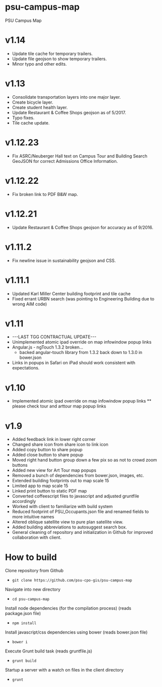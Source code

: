 # psu-campus-map
PSU Campus Map

v1.14
=====
* Update tile cache for temporary trailers.
* Update file geojson to show temporary trailers.
* Minor typo and other edits.

v1.13
=====

* Consolidate transportation layers into one major layer.
* Create bicycle layer.
* Create student health layer.
* Update Restaurant & Coffee Shops geojson as of 5/2017.
* Typo fixes.
* Tile cache update.


v1.12.23
========

* Fix ASRC/Neuberger Hall text on Campus Tour and Building Search GeoJSON for correct Admissions Office Information.

v1.12.22
========

* Fix broken link to PDF B&W map.

v1.12.21
========

* Update Restaurant & Coffee Shops geojson for accuracy as of 9/2016.

v1.11.2
=======

* Fix newline issue in sustainability geojson and CSS.

v1.11.1
=======

* Updated Karl Miller Center building footprint and tile cache
* Fixed errant URBN search (was pointing to Engineering Building due to wrong AiM code)

v1.11
=====

* ---LAST TGG CONTRACTUAL UPDATE--- 
* Unimplemented atomic ipad override on map infowindow popup links
* Angular.js - ngTouch 1.3.2 broken...
    * backed angular-touch library from 1.3.2 back down to 1.3.0 in bower.json
* Links in popups in Safari on iPad should work consistent with expectations.

v1.10
=====

* Implemented atomic ipad override on map infowindow popup links
** please check tour and arttour map popup links

v1.9
====

* Added feedback link in lower right corner
* Changed share icon from share icon to link icon
* Added copy button to share popup
* Added close button to share popup
* Moved right hand button group down a few pix so as not to crowd zoom buttons
* Added new view for Art Tour map popups
* Removed a bunch of dependencies from bower.json, images, etc.
* Extended building footprints out to map scale 15
* Limited app to map scale 15
* Linked print button to static PDF map
* Converted coffeescript files to javascript and adjusted gruntfile accordingly
* Worked with client to familiarize with build system
* Reduced footprint of PSU_Occupants.json file and renamed fields to more intuitive names
* Altered oblique satellite view to pure plan satellite view.
* Added building abbreviations to autosuggest search box.
* General cleaning of repository and initialization in Github for improved collaboration with client.

# How to build

Clone repository from Github
* `git clone https://github.com/psu-cpo-gis/psu-campus-map`

Navigate into new directory
* `cd psu-campus-map`

Install node dependencies (for the compilation process) (reads package.json file)
* `npm install`

Install javascript/css dependencies using bower (reads bower.json file)
* `bower i`

Execute Grunt build task (reads gruntfile.js)
* `grunt build`

Startup a server with a watch on files in the client directory
* `grunt`

